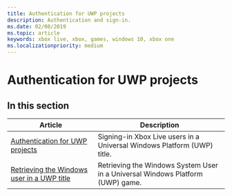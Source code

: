 ```yaml
---
title: Authentication for UWP projects
description: Authentication and sign-in.
ms.date: 02/08/2019
ms.topic: article
keywords: xbox live, xbox, games, windows 10, xbox one
ms.localizationpriority: medium
---
```


# Authentication for UWP projects


## In this section

| Article | Description |
|---------|-------------|
| [Authentication for UWP projects](authentication-for-UWP-projects.md) | Signing-in Xbox Live users in a Universal Windows Platform (UWP) title. |
| [Retrieving the Windows user in a UWP title](retrieving-windows-system-user-on-UWP.md) | Retrieving the Windows System User in a Universal Windows Platform (UWP) game. |
